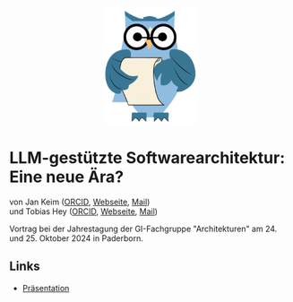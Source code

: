 <p align="center"> 
	<img alt="ArDoCo" src="../../logo.png" height="210"/>
</p>

# LLM-gestützte Softwarearchitektur: Eine neue Ära? 
von Jan Keim ([ORCID](https://orcid.org/0000-0002-8899-7081), [Webseite](https://mcse.kastel.kit.edu/staff_Keim_Jan.php), [Mail](mailto:jan.keim@kit.edu)) <br>
und Tobias Hey ([ORCID](https://orcid.org/0000-0003-0381-1020), [Webseite](https://mcse.kastel.kit.edu/staff_tobias_hey.php), [Mail](mailto:hey@kit.edu))

Vortrag bei der Jahrestagung der GI-Fachgruppe "Architekturen" am 24. und 25. Oktober 2024 in Paderborn.

## Links
- [Präsentation](./presentation_fgarch24.pdf)


